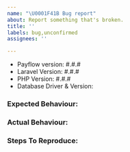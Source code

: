 ```yaml
---
name: "\U0001F41B Bug report"
about: Report something that's broken.
title: ''
labels: bug,unconfirmed
assignees: ''

---
```


<!-- DO NOT THROW THIS AWAY -->
<!-- Fill out the FULL versions with patch versions -->

- Payflow version: #.#.#
- Laravel Version: #.#.#
- PHP Version: #.#.#
- Database Driver & Version:

### Expected Behaviour:

### Actual Behaviour:

### Steps To Reproduce:
